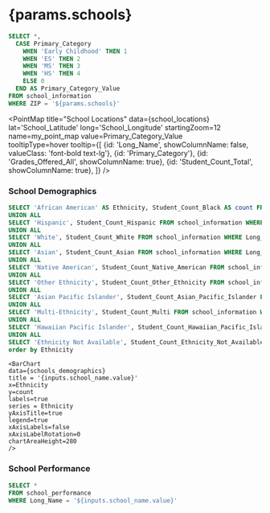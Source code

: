 # {params.schools}

```sql school_locations
SELECT *,
  CASE Primary_Category
    WHEN 'Early Childhood' THEN 1
    WHEN 'ES' THEN 2
    WHEN 'MS' THEN 3
    WHEN 'HS' THEN 4
    ELSE 0
  END AS Primary_Category_Value
FROM school_information
WHERE ZIP = '${params.schools}'
```

<PointMap
        title="School Locations"
        data={school_locations}
        lat='School_Latitude'
        long='School_Longitude'
        startingZoom=12
        name=my_point_map
        value=Primary_Category_Value        
        tooltipType=hover
        tooltip={[
            {id: 'Long_Name', showColumnName: false, valueClass: 'font-bold text-lg'},
            {id: 'Primary_Category'},
            {id: 'Grades_Offered_All', showColumnName: true},
            {id: 'Student_Count_Total', showColumnName: true},
        ]}
    />

<Dropdown 
    data={school_locations} 
    name=school_name
    value=Long_Name
    title="Select a School" 
    defaultValue=""
/>

### School Demographics

```sql schools_demographics
SELECT 'African American' AS Ethnicity, Student_Count_Black AS count FROM school_information WHERE Long_Name = '${inputs.school_name.value}'
UNION ALL
SELECT 'Hispanic', Student_Count_Hispanic FROM school_information WHERE Long_Name = '${inputs.school_name.value}'
UNION ALL
SELECT 'White', Student_Count_White FROM school_information WHERE Long_Name = '${inputs.school_name.value}'
UNION ALL
SELECT 'Asian', Student_Count_Asian FROM school_information WHERE Long_Name = '${inputs.school_name.value}'
UNION ALL
SELECT 'Native American', Student_Count_Native_American FROM school_information WHERE Long_Name = '${inputs.school_name.value}'
UNION ALL
SELECT 'Other Ethnicity', Student_Count_Other_Ethnicity FROM school_information WHERE Long_Name = '${inputs.school_name.value}'
UNION ALL
SELECT 'Asian Pacific Islander', Student_Count_Asian_Pacific_Islander FROM school_information WHERE Long_Name = '${inputs.school_name.value}'
UNION ALL
SELECT 'Multi-Ethnicity', Student_Count_Multi FROM school_information WHERE Long_Name = '${inputs.school_name.value}'
UNION ALL
SELECT 'Hawaiian Pacific Islander', Student_Count_Hawaiian_Pacific_Islander FROM school_information WHERE Long_Name = '${inputs.school_name.value}'
UNION ALL
SELECT 'Ethnicity Not Available', Student_Count_Ethnicity_Not_Available FROM school_information WHERE Long_Name = '${inputs.school_name.value}'
order by Ethnicity
```

    <BarChart
    data={schools_demographics}
    title = '{inputs.school_name.value}'
    x=Ethnicity
    y=count
    labels=true
    series = Ethnicity
    yAxisTitle=true
    legend=true
    xAxisLabels=false
    xAxisLabelRotation=0
    chartAreaHeight=280
    />

### School Performance

```sql school_perform
SELECT *
FROM school_performance
WHERE Long_Name = '${inputs.school_name.value}'
```
<DataTable data={school_perform}>
    <Column id=Long_Name title="Name"/>
    <Column id=Primary_Category title="School Category"/>
    <Column id=School_Type title="School Type"/>
    <Column id=Culture_Climate_Rating title="Culture Climate Rating"/>
    <Column id=Creative_School_Certification title="Creative School Certification"/>
    <Column id=School_Survey_Student_Response_Rate_Pct title="Student Response Rate (%)" fmt=id/>
    <Column id=School_Survey_Teacher_Response_Rate_Pct title="Teacher Response Rate (%)" fmt=id/>
    <Column id=School_Survey_Involved_Families title="Involved Families"/>
    <Column id=School_Survey_Supportive_Environment title="Supportive Environment"/>
    <Column id=School_Survey_Ambitious_Instruction title="Ambitious Instruction"/>
    <Column id=School_Survey_Effective_Leaders title="Effective Leaders"/>
    <Column id=School_Survey_Collaborative_Teachers title="Collaborative Teachers"/>
    <Column id=School_Survey_Safety title="Safety"/>
    <Column id=Student_Attendance_Year_1_Pct title="Student Attendance 2021 (%)" fmt=id/>
    <Column id=Student_Attendance_Year_2_Pct title="Student Attendance 2022 (%)" fmt=id/>
    <Column id=Teacher_Attendance_Year_1_Pct title="Teacher Attendance 2021 (%)" fmt=id/>
    <Column id=Teacher_Attendance_Year_2_Pct title="Teacher Attendance 2022 (%)" fmt=id/>
    <Column id=Mobility_Rate_Pct title="Mobility Rate (%)" fmt=id/>
    <Column id=Chronic_Truancy_Pct title="Chronic Truancy (%)" fmt=id/>
    <Column id=One_Year_Dropout_Rate_Year_1_Pct title="One Year Dropout Rate 2021 (%)" fmt=id/>
    <Column id=One_Year_Dropout_Rate_Year_2_Pct title="One Year Dropout Rate 2022 (%)" fmt=id/>
    <Column id=Freshmen_On_Track_School_Pct_Year_1 title="Freshmen On Track School 2021 (%)" fmt=id/>
    <Column id=Freshmen_On_Track_School_Pct_Year_ title="Freshmen On Track School 2022 (%)" fmt=id/>
    <Column id=Graduation_4_Year_School_Pct_Year_1 title="Graduation 4 Year School 2021 (%)" fmt=id/>
    <Column id=Graduation_4_Year_School_Pct_Year_2 title="Graduation 4 Year School 2022 (%)" fmt=id/>
    <Column id=Graduation_5_Year_School_Pct_Year_1 title="Graduation 5 Year School 2021 (%)" fmt=id/>
    <Column id=Graduation_5_Year_School_Pct_Year_2 title="Graduation 5 Year School 2022 (%)" fmt=id/>
    <Column id=College_Enrollment_School_Pct_Year_1 title="College Enrollment School 2021 (%)" fmt=id/>
    <Column id=College_Enrollment_School_Pct_Year_2 title="College Enrollment School 2022 (%)" fmt=id/>
    <Column id=College_Persistence_School_Pct_Year_1 title="College Persistence School 2021 (%)" fmt=id/>
    <Column id=College_Persistence_School_Pct_Year_2 title="College Persistence School 2022 (%)" fmt=id/>
    <Column id=SAT_Grade_11_Score_School_Avg title="SAT Grade 11 Score School Average" fmt=id/>
    <Column id=Attainment_PSAT_Grade_9_School_Pct title="Attainment PSAT Grade 9 School (%)" fmt=id/>
    <Column id=Attainment_PSAT_Grade_10_School_Pct title="Attainment PSAT Grade 10 School (%)" fmt=id/>
    <Column id=Attainment_SAT_Grade_11_School_Pct title="Attainment SAT Grade 11 School (%)" fmt=id/>
    <Column id=Attainment_All_Grades_School_Pct title="Attainment All Grades School (%)" fmt=id/>
</DataTable>

